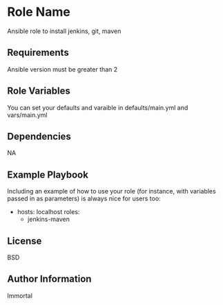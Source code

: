 Role Name
=========

Ansible role to install jenkins, git, maven

Requirements
------------

Ansible version must be greater than 2

Role Variables
--------------

You can set your defaults and varaible in defaults/main.yml and vars/main.yml

Dependencies
------------

NA

Example Playbook
----------------

Including an example of how to use your role (for instance, with variables passed in as parameters) is always nice for users too:

- hosts: localhost
  roles:
    - jenkins-maven

License
-------

BSD

Author Information
------------------

Immortal
